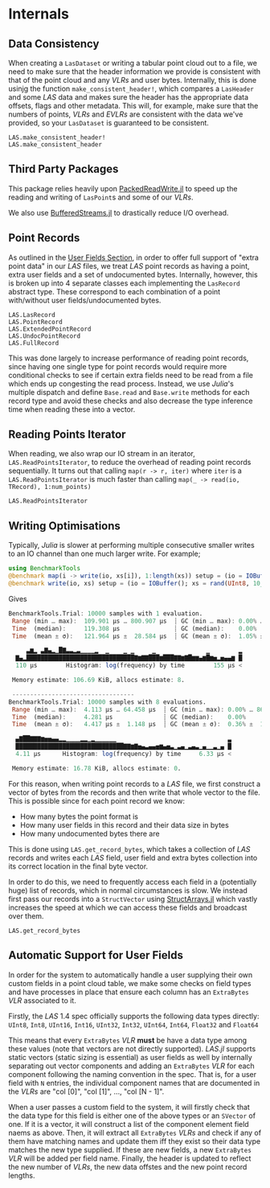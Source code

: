 # Internals

## Data Consistency

When creating a `LasDataset` or writing a tabular point cloud out to a file, we need to make sure that the header information we provide is consistent with that of the point cloud and any *VLRs* and user bytes. Internally, this is done usinjg the function `make_consistent_header!`, which compares a `LasHeader` and some *LAS* data and makes sure the header has the appropriate data offsets, flags and other metadata. This will, for example, make sure that the numbers of points, *VLRs* and *EVLRs* are consistent with the data we've provided, so your `LasDataset` is guaranteed to be consistent.

```@docs; canonical = false
LAS.make_consistent_header!
LAS.make_consistent_header
```

## Third Party Packages

This package relies heavily upon [PackedReadWrite.jl](https://github.com/EvertSchippers/PackedReadWrite.jl) to speed up the reading and writing of `LasPoint`s and some of our *VLRs*. 

We also use [BufferedStreams.jl](https://github.com/JuliaIO/BufferedStreams.jl) to drastically reduce I/O overhead.

## Point Records

As outlined in the [User Fields Section](./user_fields.md), in order to offer full support of "extra point data" in our *LAS* files, we treat *LAS* point records as having a point, extra user fields and a set of undocumented bytes. Internally, however, this is broken up into 4 separate classes each implementing the `LasRecord` abstract type. These correspond to each combination of a point with/without user fields/undocumented bytes.

```@docs; canonical = false
LAS.LasRecord
LAS.PointRecord
LAS.ExtendedPointRecord
LAS.UndocPointRecord
LAS.FullRecord
```

This was done largely to increase performance of reading point records, since having one single type for point records would require more conditional checks to see if certain extra fields need to be read from a file which ends up congesting the read process. Instead, we use *Julia*'s multiple dispatch and define `Base.read` and `Base.write` methods for each record type and avoid these checks and also decrease the type inference time when reading these into a vector.

## Reading Points Iterator

When reading, we also wrap our IO stream in an iterator, `LAS.ReadPointsIterator`, to reduce the overhead of reading point records sequentially. It turns out that calling `map(r -> r, iter)` where `iter` is a `LAS.ReadPointsIterator` is much faster than calling `map(_ -> read(io, TRecord), 1:num_points)`

```@docs; canonical = false
LAS.ReadPointsIterator
```

## Writing Optimisations
Typically, *Julia* is slower at performing multiple consecutive smaller writes to an IO channel than one much larger write. For example;
```julia
using BenchmarkTools
@benchmark map(i -> write(io, xs[i]), 1:length(xs)) setup = (io = IOBuffer(); xs = rand(UInt8, 10_000))
@benchmark write(io, xs) setup = (io = IOBuffer(); xs = rand(UInt8, 10_000))
```
Gives
```julia
BenchmarkTools.Trial: 10000 samples with 1 evaluation.
 Range (min … max):  109.901 μs … 800.907 μs  ┊ GC (min … max): 0.00% … 79.91%
 Time  (median):     119.308 μs               ┊ GC (median):    0.00%
 Time  (mean ± σ):   121.964 μs ±  28.584 μs  ┊ GC (mean ± σ):  1.05% ±  3.84%

     ▃▆▂ ▃▇▄▂▁█▇▃▃▂▃▁▁▁▁▂  ▁    ▁ ▁     ▁              ▁        ▂
  ▇▄▂██████████████████████████████▇▆▇▇███▆███▇▇▆▇█▆▆▄▆█▆▅▂▅▄▄▆ █
  110 μs        Histogram: log(frequency) by time        155 μs <

 Memory estimate: 106.69 KiB, allocs estimate: 8.

 ----------------------------------
BenchmarkTools.Trial: 10000 samples with 8 evaluations.
 Range (min … max):  4.113 μs … 64.458 μs  ┊ GC (min … max): 0.00% … 86.86%
 Time  (median):     4.281 μs              ┊ GC (median):    0.00%
 Time  (mean ± σ):   4.417 μs ±  1.148 μs  ┊ GC (mean ± σ):  0.36% ±  1.50%

  ▄▇██▇▇▇▆▅▅▄▄▂▂▁▁▁▁▂▂▁▂▁▁▁▁▁▁                               ▃
  ██████████████████████████████▇▇▆▇▅▄▃▄▄▅▆▄▅▃▁▃▄▁▃▄▃▁▄▁▁▃▁▄ █
  4.11 μs      Histogram: log(frequency) by time     6.33 μs <

 Memory estimate: 16.78 KiB, allocs estimate: 0.

```

For this reason, when writing point records to a *LAS* file, we first construct a vector of bytes from the records and then write that whole vector to the file. This is possible since for each point record we know:
* How many bytes the point format is
* How many user fields in this record and their data size in bytes
* How many undocumented bytes there are

This is done using `LAS.get_record_bytes`, which takes a collection of *LAS* records and writes each *LAS* field, user field and extra bytes collection into its correct location in the final byte vector. 

In order to do this, we need to frequently access each field in a (potentially huge) list of records, which in normal circumstances is slow. We instead first pass our records into a `StructVector` using [StructArrays.jl](https://github.com/JuliaArrays/StructArrays.jl) which vastly increases the speed at which we can access these fields and broadcast over them.

```@docs; canonical = false
LAS.get_record_bytes
```

## Automatic Support for User Fields

In order for the system to automatically handle a user supplying their own custom fields in a point cloud table, we make some checks on field types and have processes in place that ensure each column has an `ExtraBytes` *VLR* associated to it.

Firstly, the *LAS* 1.4 spec officially supports the following data types directly: `UInt8`, `Int8`, `UInt16`, `Int16`, `UInt32`, `Int32`, `UInt64`, `Int64`, `Float32` and `Float64`

This means that every `ExtraBytes` *VLR* **must** be have a data type among these values (note that vectors are not directly supported). *LAS.jl* supports static vectors (static sizing is essential) as user fields as well by internally separating out vector components and adding an `ExtraBytes` *VLR* for each component following the naming convention in the spec. That is, for a user field with `N` entries, the individual component names that are documented in the *VLRs* are "col [0]", "col [1]", ..., "col [N - 1]".

When a user passes a custom field to the system, it will firstly check that the data type for this field is either one of the above types or an `SVector` of one. If it is a vector, it will construct a list of the component element field naems as above. Then, it will extract all `ExtraBytes` *VLRs* and check if any of them have matching names and update them iff they exist so their data type matches the new type supplied. If these are new fields, a new `ExtraBytes` *VLR* will be added per field name. Finally, the header is updated to reflect the new number of *VLRs*, the new data offstes and the new point record lengths.